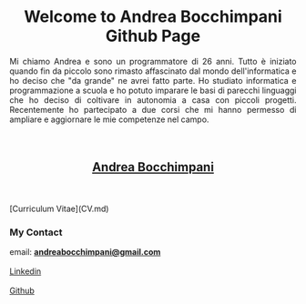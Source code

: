 <h1 align = 'center'> Welcome to Andrea Bocchimpani Github Page </h1>

<div style="text-align:justify">
Mi chiamo Andrea e sono un programmatore di 26 anni. Tutto è iniziato quando fin da piccolo sono rimasto affascinato dal mondo dell'informatica e ho deciso che "da grande" ne avrei fatto parte. Ho studiato informatica e programmazione a scuola e ho potuto imparare le basi di parecchi linguaggi che ho deciso di coltivare in autonomia a casa con piccoli progetti.
Recentemente ho partecipato a due corsi che mi hanno permesso di ampliare e aggiornare le mie competenze nel campo. 
</div>


<br>
<br>
<h2 align = 'center'>
  <a href = "CV.md">Andrea Bocchimpani</a>
</h2>
<br>
<br>
[Curriculum Vitae](CV.md)

### My Contact

email: **andreabocchimpani@gmail.com**
<br>
<br>
[Linkedin](https://www.linkedin.com/in/andrea-bocchimpani-28a868150/)
<br>
<br>
[Github](https://github.com/andreabocchimpani)
